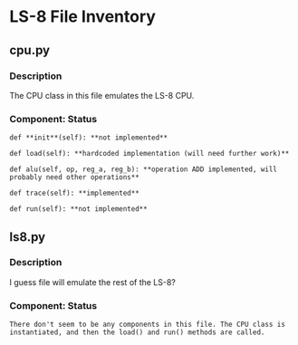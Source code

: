 # LS-8 File Inventory

## cpu.py

### Description

The CPU class in this file emulates the LS-8 CPU.

### Component: Status

    def **init**(self): **not implemented**

    def load(self): **hardcoded implementation (will need further work)**

    def alu(self, op, reg_a, reg_b): **operation ADD implemented, will probably need other operations**

    def trace(self): **implemented**

    def run(self): **not implemented**

## ls8.py

### Description

I guess file will emulate the rest of the LS-8?

### Component: Status

    There don't seem to be any components in this file. The CPU class is instantiated, and then the load() and run() methods are called.
